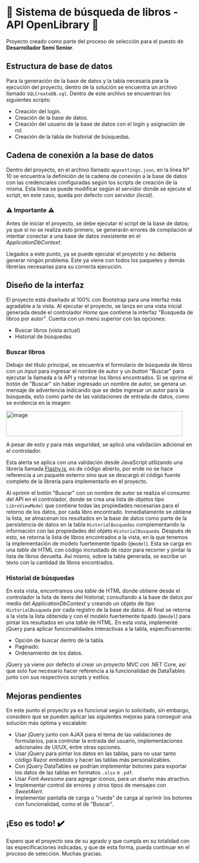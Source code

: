 # 📖 Sistema de búsqueda de libros - API OpenLibrary 📖

Proyecto creado como parte del proceso de selección para el puesto de **Desarrollador Semi Senior**.

## Estructura de base de datos
Para la generación de la base de datos y la tabla necesaria para la ejecución del proyecto, dentro de la solución se encuentra un archivo llamado `SQLCreateDB.sql`. Dentro de este archivo se encuentran los siguientes scripts:
* Creación del login.
* Creación de la base de datos.
* Creación del usuario de la base de datos con el login y asignación de rol.
* Creación de la tabla de historial de búsquedas.

## Cadena de conexión a la base de datos
Dentro del proyecto, en el archivo llamado `appsettings.json`, en la linea N° 10 se encuentra la definición de la cadena de conexión a la base de datos con las credenciales configuradas según los scripts de creación de la misma. Esta línea se puede modificar según el servidor donde se ejecute el script, en este caso, queda por defecto con servidor _(local)_.

### ⚠️ Importante ⚠️
Antes de iniciar el proyecto, se debe ejecutar el script de la base de datos; ya que si no se realiza esto primero, se generarán errores de compilación al intentar conectar a una base de datos inexistente en el _ApplicationDbContext_.

Llegados a este punto, ya se puede ejecutar el proyecto y no debería generar ningún problema. Este ya viene con todos los paquetes y demás librerías necesarias para su correcta ejecución.

## Diseño de la interfaz
El proyecto está diseñado al 100% con Bootstrap para una interfaz más agradable a la vista. Al ejecutar el proyecto, se lanza en una vista inicial generada desde el controlador _Home_ que contiene la interfaz "Búsqueda de libros por autor". Cuenta con un menú superior con las opciones:
* Buscar libros (vista actual)
* Historial de búsquedas

### Buscar libros
Debajo del título principal, se encuentra el formulario de búsqueda de libros con un _input_ para ingresar el nombre de autor y un _button_ "Buscar" para ejecutar la llamada a la API y retornar los libros encontrados. Si se oprime el botón de "Buscar" sin haber ingresado un nombre de autor, se genera un mensaje de advertencia indicando que se debe ingresar un autor para la búsqueda, esto como parte de las validaciones de entrada de datos, como se evidencia en la imagen:

<img width="474" height="67" alt="image" src="https://github.com/user-attachments/assets/2023fa58-d233-4e1a-8a9b-dc47b6f4114f" />

A pesar de esto y para más seguridad, se aplicó una validación adicional en el controlador.

Esta alerta se aplica con una validación desde JavaScript utilizando una librería llamada [Flashy.js](https://flashyjs.pablomsj.com/), es de código abierto, por ende no se hace referencia a un paquete externo sino que se descargó el código fuente completo de la librería para implementarlo en el proyecto.

Al oprimir el botón "Buscar" con un nombre de autor se realiza el consumo del API en el controlador, donde se crea una lista de objetos tipo `LibroViewModel` que contiene todas las propiedades necesarias para el retorno de los datos, por cada libro encontrado. Inmediatamente se obtiene la lista, se almacenan los resultados en la base de datos como parte de la persistencia de datos en la tabla `HistorialBusquedas` complementando la información con las propiedades del objeto `HistorialBusqueda`. Después de esto, se retorna la lista de libros encontrados a la vista, en la que tenemos la implementación de modelo fuertemente tipado (`@model`). Esta se carga en una _table_ de HTML con código incrustado de _razor_ para recorrer y pintar la lista de libros devuelta. Así mismo, sobre la tabla generada, se escribe un texto con la cantidad de libros encontrados.

### Historial de búsquedas
En esta vista, encontramos una _table_ de HTML donde obtiene desde el controlador la lista de items del historial; consultando a la base de datos por medio del _ApplicationDbContext_ y creando un objeto de tipo `HistorialBusqueda` por cada registro de la base de datos. Al final se retorna a la vista la lista obtenida y con el modelo fuertemente tipado (`@model`) para pintar los resultados en una _table_ de HTML. En esta vista, implementé jQuery para aplicar funcionalidades interactivas a la tabla, específicamente:
* Opción de buscar dentro de la tabla.
* Paginado.
* Ordenamiento de los datos.

jQuery ya viene por defecto al crear un proyecto MVC con .NET Core, así que solo fue necesario hacer referencia a la funcionalidad de DataTables junto con sus respectivos scripts y estilos.

## Mejoras pendientes
En este punto el proyecto ya es funcional según lo solicitado, sin embargo, considero que se pueden aplicar las siguientes mejoras para conseguir una solución más óptima y escalable:
* Usar jQuery junto con AJAX para el tema de las validaciones de formularios, para controlar la entrada del usuario, implementaciones adicionales de UI/UX, entre otras opciones.
* Usar jQuery para pintar los datos en las tablas, para no usar tanto código Razor embebido y hacer las tablas más personalizables.
* Con jQuery DataTables se podrían implementar botones para exportar los datos de las tablas en formatos  `.xlsx` o `.pdf`.
* Usar _Font Awesome_ para agregar íconos, para un diseño más atractivo.
* Implementar control de errores y otros tipos de mensajes con _SweetAlert_.
* Implementar pantalla de carga o "rueda" de carga al oprimir los botones con funcionalidad, como el de "Buscar".

## ¡Eso es todo! ✔️
Espero que el proyecto sea de su agrado y que cumpla en su totalidad con las especificaciones indicadas, y que de esta forma, pueda continuar en el proceso de selección.
Muchas gracias.
